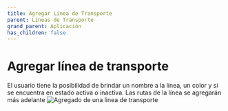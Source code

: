 ```yaml
---
title: Agregar Linea de Transporte
parent: Lineas de Transporte
grand_parent: Aplicación
has_children: false
---
```


# Agregar línea de transporte

El usuario tiene la posibilidad de brindar un nombre a la línea, un color y si se encuentra en estado activa o inactiva. Las rutas de la línea se agregarán más adelante
![Agregado de una linea de transporte](https://i.ibb.co/D7bpRsS/linea14.png)

